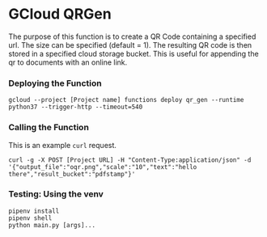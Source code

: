 # GCloud QRGen

The purpose of this function is to create a QR Code containing a specified url. The size can be specified (default = 1). The resulting QR code is then stored in a specified cloud storage bucket. This is useful for appending the qr to documents with an online link.

### Deploying the Function

```
gcloud --project [Project name] functions deploy qr_gen --runtime python37 --trigger-http --timeout=540
```

### Calling the Function

This is an example `curl` request.
```
curl -g -X POST [Project URL] -H "Content-Type:application/json" -d '{"output_file":"oqr.png","scale":"10","text":"hello there","result_bucket":"pdfstamp"}'
```

### Testing: Using the venv

```
pipenv install
pipenv shell
python main.py [args]...
```